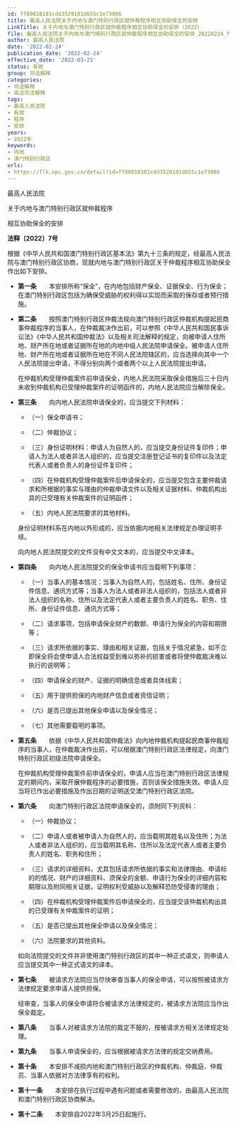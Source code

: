 ```yaml
---
id: ff80818181cdd3520181d655c1e73066
title: 最高人民法院关于内地与澳门特别行政区就仲裁程序相互协助保全的安排
LinkTitle: 关于内地与澳门特别行政区就仲裁程序相互协助保全的安排（2022）
file: 最高人民法院关于内地与澳门特别行政区就仲裁程序相互协助保全的安排_20220224_ff80818181cdd3520181d655c1e73066.docx
author: 最高人民法院
date: '2022-02-24'
publication_date: '2022-02-24'
effective_date: '2022-03-25'
status: 有效
group: 司法解释
categories:
- 司法解释
- 高法司法解释
tags:
- 最高人民法院
- 有效
- 程序
- 安排
years:
- 2022年
keywords:
- 内地
- 澳门特别行政区
urls:
- https://flk.npc.gov.cn/detail?id=ff80818181cdd3520181d655c1e73066
---
```


最高人民法院

关于内地与澳门特别行政区就仲裁程序

相互协助保全的安排

**法释〔2022〕7号**

根据《中华人民共和国澳门特别行政区基本法》第九十三条的规定，经最高人民法院与澳门特别行政区协商，现就内地与澳门特别行政区关于仲裁程序相互协助保全作出如下安排。

- **第一条**　　本安排所称“保全”，在内地包括财产保全、证据保全、行为保全；在澳门特别行政区包括为确保受威胁的权利得以实现而采取的保存或者预行措施。

- **第二条**　　按照澳门特别行政区仲裁法规向澳门特别行政区仲裁机构提起民商事仲裁程序的当事人，在仲裁裁决作出前，可以参照《中华人民共和国民事诉讼法》《中华人民共和国仲裁法》以及相关司法解释的规定，向被申请人住所地、财产所在地或者证据所在地的内地中级人民法院申请保全。被申请人住所地、财产所在地或者证据所在地在不同人民法院辖区的，应当选择向其中一个人民法院提出申请，不得分别向两个或者两个以上人民法院提出申请。

  在仲裁机构受理仲裁案件前申请保全，内地人民法院采取保全措施后三十日内未收到仲裁机构已受理仲裁案件的证明函件的，内地人民法院应当解除保全。

- **第三条**　　向内地人民法院申请保全的，应当提交下列材料：

  - （一）保全申请书；

  - （二）仲裁协议；

  - （三）身份证明材料：申请人为自然人的，应当提交身份证件复印件；申请人为法人或者非法人组织的，应当提交注册登记证书的复印件以及法定代表人或者负责人的身份证件复印件；

  - （四）在仲裁机构受理仲裁案件后申请保全的，应当提交包含主要仲裁请求和所根据的事实与理由的仲裁申请文件以及相关证据材料、仲裁机构出具的已受理有关仲裁案件的证明函件；

  - （五）内地人民法院要求的其他材料。

  身份证明材料系在内地以外形成的，应当依据内地相关法律规定办理证明手续。

  向内地人民法院提交的文件没有中文文本的，应当提交中文译本。

- **第四条**　　向内地人民法院提交的保全申请书应当载明下列事项：

  - （一）当事人的基本情况：当事人为自然人的，包括姓名、住所、身份证件信息、通讯方式等；当事人为法人或者非法人组织的，包括法人或者非法人组织的名称、住所以及法定代表人或者主要负责人的姓名、职务、住所、身份证件信息、通讯方式等；

  - （二）请求事项，包括申请保全财产的数额、申请行为保全的内容和期限等；

  - （三）请求所依据的事实、理由和相关证据，包括关于情况紧急，如不立即保全将会使申请人合法权益受到难以弥补的损害或者将使仲裁裁决难以执行的说明等；

  - （四）申请保全的财产、证据的明确信息或者具体线索；

  - （五）用于提供担保的内地财产信息或者资信证明；

  - （六）是否已提出其他保全申请以及保全情况；

  - （七）其他需要载明的事项。

- **第五条**　　依据《中华人民共和国仲裁法》向内地仲裁机构提起民商事仲裁程序的当事人，在仲裁裁决作出前，可以根据澳门特别行政区法律规定，向澳门特别行政区初级法院申请保全。

  在仲裁机构受理仲裁案件前申请保全的，申请人应当在澳门特别行政区法律规定的期间内，采取开展仲裁程序的必要措施，否则该保全措施失效。申请人应当将已作出必要措施及作出日期的证明送交澳门特别行政区法院。

- **第六条**　　向澳门特别行政区法院申请保全的，须附同下列资料：

  - （一）仲裁协议；

  - （二）申请人或者被申请人为自然人的，应当载明其姓名以及住所；为法人或者非法人组织的，应当载明其名称、住所以及法定代表人或者主要负责人的姓名、职务和住所；

  - （三）请求的详细资料，尤其包括请求所依据的事实和法律理由、申请标的的情况、财产的详细资料、须保全的金额、申请行为保全的详细内容和期限以及附同相关证据，证明权利受威胁以及解释恐防受侵害的理由；

  - （四）在仲裁机构受理仲裁案件后申请保全的，应当提交该仲裁机构出具的已受理有关仲裁案件的证明；

  - （五）是否已提出其他保全申请以及保全情况；

  - （六）法院要求的其他资料。

  如向法院提交的文件并非使用澳门特别行政区的其中一种正式语文，则申请人应当提交其中一种正式语文的译本。

- **第七条**　　被请求方法院应当尽快审查当事人的保全申请，可以按照被请求方法律规定要求申请人提供担保。

  经审查，当事人的保全申请符合被请求方法律规定的，被请求方法院应当作出保全裁定。

- **第八条**　　当事人对被请求方法院的裁定不服的，按被请求方相关法律规定处理。

- **第九条**　　当事人申请保全的，应当根据被请求方法律的规定交纳费用。

- **第十条**　　本安排不减损内地和澳门特别行政区的仲裁机构、仲裁庭、仲裁员、当事人依据对方法律享有的权利。

- **第十一条**　　本安排在执行过程中遇有问题或者需要修改的，由最高人民法院和澳门特别行政区协商解决。

- **第十二条**　　本安排自2022年3月25日起施行。
